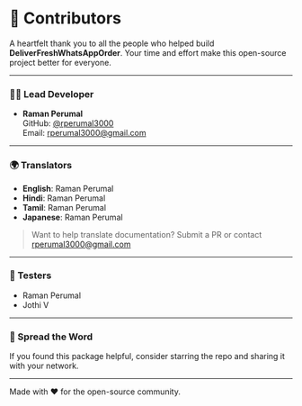 # 👥 Contributors

A heartfelt thank you to all the people who helped build **DeliverFreshWhatsAppOrder**. Your time and effort make this open-source project better for everyone.

---

### 🧑‍💻 Lead Developer

- **Raman Perumal**  
  GitHub: [@rperumal3000](https://github.com/rperumal3000)  
  Email: rperumal3000@gmail.com

---

### 🌍 Translators

- **English**: Raman Perumal  
- **Hindi**: Raman Perumal  
- **Tamil**: Raman Perumal  
- **Japanese**: Raman Perumal

> Want to help translate documentation? Submit a PR or contact [rperumal3000@gmail.com](mailto:rperumal3000@gmail.com)

---

### 🧪 Testers

- Raman Perumal
- Jothi V

---

### 📣 Spread the Word

If you found this package helpful, consider starring the repo and sharing it with your network.

---

Made with ❤️ for the open-source community.
